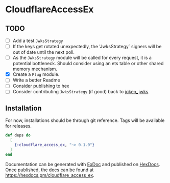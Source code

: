 # CloudflareAccessEx

## TODO

- [ ] Add a test `JwksStrategy`
- [ ] If the keys get rotated unexpectedly, the 'JwksStrategy` signers will be out of date until the next poll.
- [ ] As the `JwksStrategy` module will be called for every request, it is a potential bottleneck.
      Should consider using an ets table or other shared memory mechanism.
- [x] Create a `Plug` module.
- [ ] Write a better Readme
- [ ] Consider publishing to hex
- [ ] Consider contributing `JwksStrategy` (if good) back to [joken_jwks](https://github.com/joken-elixir/joken_jwks)

## Installation

For now, installations should be through git reference. Tags will be available for releases.

```elixir
def deps do
  [
    {:cloudflare_access_ex, "~> 0.1.0"}
  ]
end
```

Documentation can be generated with [ExDoc](https://github.com/elixir-lang/ex_doc)
and published on [HexDocs](https://hexdocs.pm). Once published, the docs can
be found at <https://hexdocs.pm/cloudflare_access_ex>.

